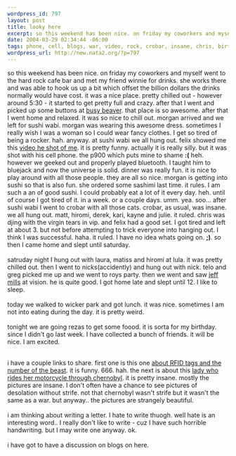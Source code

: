```yaml
--- 
wordpress_id: 797
layout: post
title: looky here
excerpt: so this weekend has been nice. on friday my coworkers and myself went to the hard rock cafe bar and met my friend winnie for drinks. she works there and was able to hook us up a bit which offset the billion dollars the drinks normally would have cost. it was a nice place. pretty chilled out - however around 5:30 - it started to get pretty full and crazy. after that I went and picked up some butto...
date: 2004-03-29 02:34:44 -06:00
tags: phone, cell, blogs, war, video, rock, crobar, insane, chris, birthday, business, perl, matiss, politics, politic, hiromi, sushi
wordpress_url: http://new.nata2.org/?p=797
---
```

so this weekend has been nice. on friday my coworkers and myself went to the hard rock cafe bar and met my friend winnie for drinks. she works there and was able to hook us up a bit which offset the billion dollars the drinks normally would have cost. it was a nice place. pretty chilled out - however around 5:30 - it started to get pretty full and crazy. after that I went and picked up some buttons at <a href="http://www.busybeaver.net">busy beaver</a>. that place is so awesome. after that I went home and relaxed. it was so nice to chill out. morgan arrived and we left for sushi wabi. morgan was wearing this awesome dress. sometimes I really wish I was a woman so I could wear fancy clothes. I get so tired of being a rocker. hah. anyway. at sushi wabi we all hung out. felix showed me this <a href="http://www.nata2.info/pictures/misc/phone_camera/photolog/1080527826-headshaker.mp4">video he shot of me</a>. it is pretty funny. actually it is really silly. but it was shot with his cell phone. the p900 which puts mine to shame <b>:(</b> heh. however we geeked out and properly played bluetooth. I taught him to bluejack and now the universe is solid. dinner was really fun. it is nice to play around with all those people. they are all so nice. morgan is getting into sushi so that is also fun. she ordered some sashimi last time. it rules. I am such a an of good sushi. I could probably eat a lot of it every day. heh. until of course I got tired of it. in a week. or a couple days. umm. yea. soo... after sushi wabi I went to crobar with all those cats. crobar, as usual, was insane. we all hung out. matt, hiromi, derek, kari, kayne and
julie. it ruled. chris was djing with the virgin tears in vip. and felix had a good set. I got tired and left at about 3. but not before attempting to trick everyone into hanging out. I think I  was successful. haha. it ruled. I have no idea whats going on. <b>;)</b>. so then I came home and slept until saturday. <br/><br/>satruday night I hung out with laura, matiss and hiromi at lula. it was pretty chilled out. then I went to nicks(accidently) and hung out with nick. telo and greg picked me up and we went to roys party. then we went and saw <a href="http://www.discogs.com/artist/Jeff_Mills">jeff mills</a> at vision. he is quite good. I got home late and slept until 12. I like to sleep. <br/><br/>today we walked to wicker park and got lunch. it was nice. sometimes I am not into eating during the day. it is pretty weird. <br/><br/>tonight we are going rezas to get some foood. it is sorta for my birthday. since I didn't go last week. I have collected a bunch of friends. it will be nice. I am excited. <br/><br/>

i have a couple links to share. first one is this one <a href="http://snopes.com/politics/business/mondex.asp">about RFID tags and the number of the beast</a>. it is funny. 666. hah. the next is about this <a href=" http://www.angelfire.com/extreme4/kiddofspeed/">lady who rides her motorcycle through chernobyl</a>. it is pretty insane. mostly the pictures are insane. I don't often have a chance to see pictures of desolation without strife. not that chernobyl wasn't strife but it wasn't the same as a war. but anyway.. the pictures are strangely beautiful. <br/><br/>i am thinking about writing a letter. I hate to write thuogh. well hate is an interesting word.. I really don't like to write - cuz I have such horrible handwriting. but I may write one anyway. ok. <br/><br/>i have got to have a discussion on blogs on here. 
